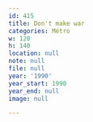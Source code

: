 ```yaml
---
id: 415
title: Don't make war
categories: Métro
w: 120
h: 140
location: null
note: null
file: null
year: '1990'
year_start: 1990
year_end: null
image: null

---
```

